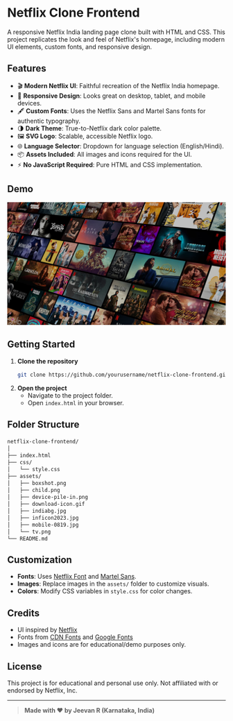 # Netflix Clone Frontend

A responsive Netflix India landing page clone built with HTML and CSS. This project replicates the look and feel of Netflix's homepage, including modern UI elements, custom fonts, and responsive design.

## Features

- 🎬 **Modern Netflix UI**: Faithful recreation of the Netflix India homepage.
- 📱 **Responsive Design**: Looks great on desktop, tablet, and mobile devices.
- 🖋️ **Custom Fonts**: Uses the Netflix Sans and Martel Sans fonts for authentic typography.
- 🌗 **Dark Theme**: True-to-Netflix dark color palette.
- 🖼️ **SVG Logo**: Scalable, accessible Netflix logo.
- 🌐 **Language Selector**: Dropdown for language selection (English/Hindi).
- 📦 **Assets Included**: All images and icons required for the UI.
- ⚡ **No JavaScript Required**: Pure HTML and CSS implementation.

## Demo

![Screenshot](assets/indiabg.jpg)

## Getting Started

1. **Clone the repository**
   ```sh
   git clone https://github.com/yourusername/netflix-clone-frontend.git
   ```
2. **Open the project**
   - Navigate to the project folder.
   - Open `index.html` in your browser.

## Folder Structure

```
netflix-clone-frontend/
│
├── index.html
├── css/
│   └── style.css
├── assets/
│   ├── boxshot.png
│   ├── child.png
│   ├── device-pile-in.png
│   ├── download-icon.gif
│   ├── indiabg.jpg
│   ├── inficon2023.jpg
│   ├── mobile-0819.jpg
│   └── tv.png
└── README.md
```

## Customization

- **Fonts**: Uses [Netflix Font](https://fonts.cdnfonts.com/css/netflix-font) and [Martel Sans](https://fonts.google.com/specimen/Martel+Sans).
- **Images**: Replace images in the `assets/` folder to customize visuals.
- **Colors**: Modify CSS variables in `style.css` for color changes.

## Credits

- UI inspired by [Netflix](https://www.netflix.com/in/)
- Fonts from [CDN Fonts](https://www.cdnfonts.com/netflix-font.font) and [Google Fonts](https://fonts.google.com/specimen/Martel+Sans)
- Images and icons are for educational/demo purposes only.

## License

This project is for educational and personal use only. Not affiliated with or endorsed by Netflix, Inc.

---

> **Made with ❤️ by Jeevan R (Karnataka, India)**
